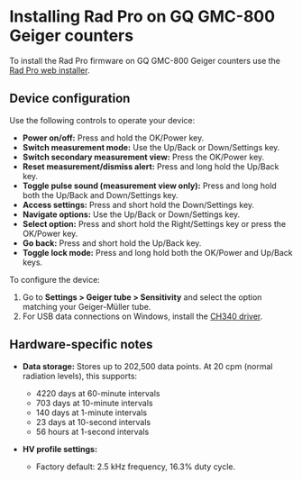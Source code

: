 # Installing Rad Pro on GQ GMC-800 Geiger counters

To install the Rad Pro firmware on GQ GMC-800 Geiger counters use the [Rad Pro web installer](https://gissio.github.io/radpro-installer/).

## Device configuration

Use the following controls to operate your device:

* **Power on/off:** Press and hold the OK/Power key.
* **Switch measurement mode:** Use the Up/Back or Down/Settings key.
* **Switch secondary measurement view:** Press the OK/Power key.
* **Reset measurement/dismiss alert:** Press and long hold the Up/Back key.
* **Toggle pulse sound (measurement view only):** Press and long hold both the Up/Back and Down/Settings key.
* **Access settings:** Press and short hold the Down/Settings key.
* **Navigate options:** Use the Up/Back or Down/Settings key.
* **Select option:** Press and short hold the Right/Settings key or press the OK/Power key.
* **Go back:** Press and short hold the Up/Back key.
* **Toggle lock mode:** Press and long hold both the OK/Power and Up/Back keys.

To configure the device:

1. Go to **Settings > Geiger tube > Sensitivity** and select the option matching your Geiger-Müller tube.
2. For USB data connections on Windows, install the [CH340 driver](https://www.catalog.update.microsoft.com/Search.aspx?q=USB%5CVID_1A86%26PID_7523).

## Hardware-specific notes

<!-- Calculated as follows:

* With 1-byte differential values: [100 pages * (1 timestamp record/page [16 bytes] + 2024 differential records/page [1 byte each])] = 202500 records
* With 2-byte differential values: [100 pages * (1 timestamp record/page [16 bytes] + 1012 differential records/page [2 byte each])] = 101300 records

* 60-minute and 10-minute intervals require 2-byte differential values.
* 1-minute intervals and less require 1-byte differential values.

 -->

* **Data storage:** Stores up to 202,500 data points. At 20 cpm (normal radiation levels), this supports:
  * 4220 days at 60-minute intervals
  * 703 days at 10-minute intervals
  * 140 days at 1-minute intervals
  * 23 days at 10-second intervals
  * 56 hours at 1-second intervals

* **HV profile settings:**
  * Factory default: 2.5 kHz frequency, 16.3% duty cycle.
